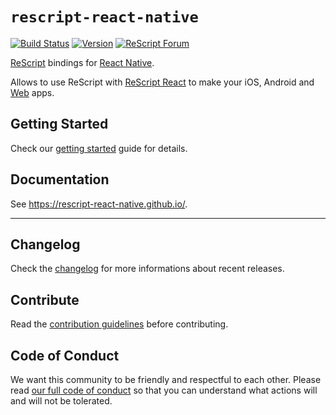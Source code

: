 # `rescript-react-native`

[![Build Status](https://github.com/rescript-react-native/rescript-react-native/workflows/Build/badge.svg)](https://github.com/rescript-react-native/rescript-react-native/actions)
[![Version](https://img.shields.io/npm/v/rescript-react-native.svg)](https://www.npmjs.com/package/rescript-react-native)
[![ReScript Forum](https://img.shields.io/discourse/posts?color=e6484f&label=ReScript%20Forum&server=https%3A%2F%2Fforum.rescript-lang.org)](https://forum.rescript-lang.org/)

[ReScript](https://rescript-lang.org) bindings for
[React Native](https://github.com/facebook/react-native).

Allows to use ReScript with
[ReScript React](https://rescript-lang.org/docs/react/latest/introduction) to make your iOS,
Android and [Web](https://github.com/necolas/react-native-web) apps.

## Getting Started

Check our [getting started](https://rescript-react-native.github.io/en/docs/)
guide for details.

## Documentation

See <https://rescript-react-native.github.io/>.

---

## Changelog

Check the [changelog](./CHANGELOG.md) for more informations about recent
releases.

## Contribute

Read the [contribution guidelines](https://github.com/rescript-react-native/.github/blob/master/CONTRIBUTING.md) before contributing.

## Code of Conduct

We want this community to be friendly and respectful to each other. Please read
[our full code of conduct](https://github.com/rescript-react-native/.github/blob/master/CODE_OF_CONDUCT.md) so that you can understand what
actions will and will not be tolerated.
